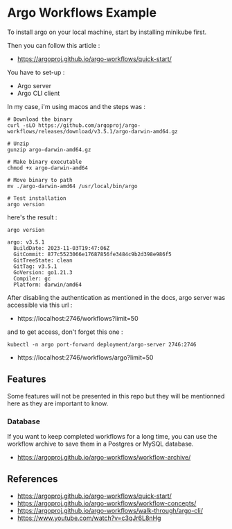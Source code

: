 # Argo Workflows Example

To install argo on your local machine, start by installing minikube first.

Then you can follow this article :
- https://argoproj.github.io/argo-workflows/quick-start/

You have to set-up :
- Argo server
- Argo CLI client

In my case, i'm using macos and the steps was :

```shell
# Download the binary
curl -sLO https://github.com/argoproj/argo-workflows/releases/download/v3.5.1/argo-darwin-amd64.gz

# Unzip
gunzip argo-darwin-amd64.gz

# Make binary executable
chmod +x argo-darwin-amd64

# Move binary to path
mv ./argo-darwin-amd64 /usr/local/bin/argo

# Test installation
argo version
```

here's the result :
```shell
argo version
```

```log
argo: v3.5.1
  BuildDate: 2023-11-03T19:47:06Z
  GitCommit: 877c5523066e17687856fe3484c9b2d398e986f5
  GitTreeState: clean
  GitTag: v3.5.1
  GoVersion: go1.21.3
  Compiler: gc
  Platform: darwin/amd64
```

After disabling the authentication as mentioned in the docs, argo server was accessible via this url :
- https://localhost:2746/workflows?limit=50

and to get access, don't forget this one :

```shell
kubectl -n argo port-forward deployment/argo-server 2746:2746
```

- https://localhost:2746/workflows/argo?limit=50

## Features

Some features will not be presented in this repo but they will be mentionned here as they are important to know.

### Database

If you want to keep completed workflows for a long time, you can use the workflow archive to save them in a Postgres or MySQL database.
- https://argoproj.github.io/argo-workflows/workflow-archive/

## References
- https://argoproj.github.io/argo-workflows/quick-start/
- https://argoproj.github.io/argo-workflows/workflow-concepts/
- https://argoproj.github.io/argo-workflows/walk-through/argo-cli/
- https://www.youtube.com/watch?v=c3qJr6L8nHg
